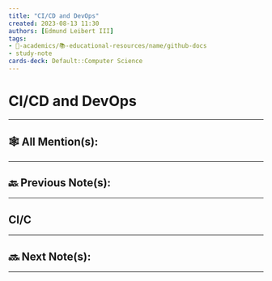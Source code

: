 ```yaml
---
title: "CI/CD and DevOps"
created: 2023-08-13 11:30
authors: [Edmund Leibert III]
tags: 
- 🔴-academics/📚-educational-resources/name/github-docs
- study-note
cards-deck: Default::Computer Science
---
```


#  CI/CD and DevOps

---

## 🕸️ All Mention(s): 

---

## 🔙 Previous Note(s):

---

## CI/C



---

## 🔜 Next Note(s):

---

